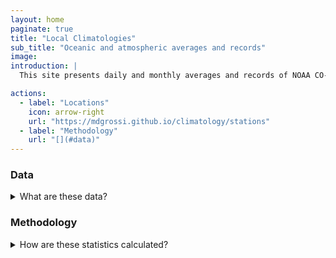 ```yaml
---
layout: home
paginate: true
title: "Local Climatologies"
sub_title: "Oceanic and atmospheric averages and records"
image: 
introduction: |
  This site presents daily and monthly averages and records of NOAA CO-OPS weather and tide observations at different locations along the East Coast. Current sites are updated daily; archived sites are updated less frequently. This project is inspired by Brian McNoldy at the [University of Miami](https://welcome.miami.edu){:target="_blank"}, whose long-standing “Climatology of Virginia Key, FL” site never ceased to provide insightful weather perspectives during my time at the [Rosenstiel School of Marine, Atmospheric, and Earth Science](https://earth.miami.edu){:target="_blank"}.

actions:
  - label: "Locations"
    icon: arrow-right
    url: "https://mdgrossi.github.io/climatology/stations"
  - label: "Methodology"
    url: "[](#data)"
---
```


### Data
<details style="font-size:14px;">
    <summary>
      What are these data?
    </summary>
  <p>The <a href="https://www.noaa.gov">National Oceanographic and Atmospheric Administration (NOAA)</a> <a href="https://oceanservice.noaa.gov/">National Ocean Service (NOS)</a> Center for Operational Oceanographic Products and Services (CO-OPS) operates hundreds of water level observation stations along the United States coasts and Great Lakes. This <a href="https://tidesandcurrents.noaa.gov/nwlon.html">National Water Level Observation Network (NWLON)</a>, part of the <a href="https://ioos.noaa.gov">Integrated Ocean Observing System (IOOS)</a>, provides the data from which official tidal predictions are generated. Most of these observation stations also observe water temperature as well as air temperature, barometric pressure, and wind. All of these data are publically available via the NOAA CO-OPS <a href="https://tidesandcurrents.noaa.gov/">Tides and Currents</a> data portal.</p>
  
  <p>The historical time series vary among sites and environmental parameters. Water level sensors often came first, with weather stations added later. Data collected since circa 1995 are generally available in 6-minute observations; prior to that, observations are hourly. Data inventories are provided for every site: 
    <ul>
        <li> <a href="https://tidesandcurrents.noaa.gov/inventory.html?id=8656483">Beaufort, NC</a> </li>
        <li> <a href="https://tidesandcurrents.noaa.gov/inventory.html?id=8447930">Woods Hole, MA</a> </li>
        <li> <a href="https://tidesandcurrents.noaa.gov/inventory.html?id=8725110">Naples, FL</a> </li>
        <li> <a href="https://tidesandcurrents.noaa.gov/inventory.html?id=8747437">Bay St. Louis, MS</a> </li>
        <li> <a href="https://tidesandcurrents.noaa.gov/inventory.html?id=8723214">Virginia Key, FL</a> </li>
        <li> <a href="https://tidesandcurrents.noaa.gov/inventory.html?id=8557380">Lewes, DE</a> </li>
    </ul>
  Water level sensors are calibrated and the observations verified. None of the other variables are verified and should be used with caution.
    </p>
</details>  
  
### Methodology
<details style="font-size:14px;">
  <summary>
    How are these statistics calculated?
  </summary>
  <p>All data are retrieved from the NOAA CO-OPS <a href="https://tidesandcurrents.noaa.gov/">Tides and Currents</a> data portal. <a href="https://tidesandcurrents.noaa.gov/faq.html">Data query lengths are restricted</a> in order to prevent large data requests from hogging server resources, a limit that affects both web-based retrieval and application programming interace (API) calls. It is therefore necessary to make repeated successive queries in order to download longer time periods of data, a task for which a Python API wrapper called "<a href="https://github.com/GClunies/noaa_coops">noaa-coops</a>" was developed.</p>
      
  <p>To initiate a climatology, the noaa-coops utility is used to download all data from the beginning of the time series through the time of initiation. These historical data are saved to file to avoid having to repeatedly re-download historical data. To update the climatology, either daily, monthly, or on some other interval, data are downloaded starting from the latest time stamp in the saved historical data and appended to the saved data. Six-minute data are used whenever possible and hourly observations otherwise. </p>

  <p>Any data flagged by NOAA as being suspect for any reason (flag > 0) are discarded, for example, minimum or maximum expected values or rate of change tolerance exceeded. A day is allowed to have up to three hours of missing data to be counted, and a month is allowed up to two days of missing data to be counted. Climatological statistics are calculated as follows.</p>
</details>
